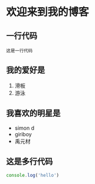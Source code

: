 # 欢迎来到我的博客

## 一行代码
`这是一行代码`

## 我的爱好是

1. 滑板
2. 游泳

## 我喜欢的明星是

* simon d
* giriboy
* 禹元材



## 这是多行代码
```javascript
console.log('hello')
```
